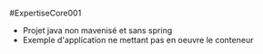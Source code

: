 #ExpertiseCore001
- Projet java non mavenisé et sans spring
- Exemple d'application ne mettant pas en oeuvre le conteneur
